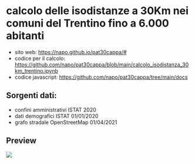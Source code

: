 # calcolo delle isodistanze a 30Km nei comuni del Trentino fino a 6.000 abitanti
- sito web: https://napo.github.io/pat30cappa/#
- codice per il calcolo: https://github.com/napo/pat30cappa/blob/main/calcolo_isodistanza_30km_trentino.ipynb
- codice javascript: https://github.com/napo/pat30cappa/tree/main/docs

## Sorgenti dati:
- confini amministrativi ISTAT 2020
- dati demografici ISTAT 01/01/2020
- grafo stradale OpenStreetMap 01/04/2021

## Preview

![](https://raw.githubusercontent.com/napo/pat30cappa/main/preview.gif)
